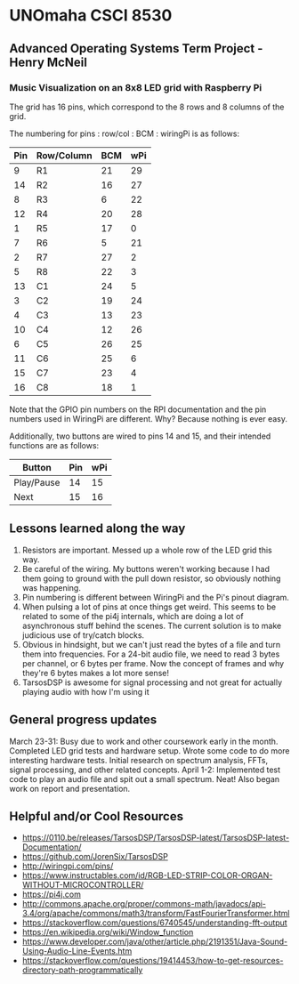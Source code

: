 # UNOmaha CSCI 8530
## Advanced Operating Systems Term Project - Henry McNeil
### Music Visualization on an 8x8 LED grid with Raspberry Pi

The grid has 16 pins, which correspond to the 8 rows and 8 columns of the grid.


The numbering for pins : row/col : BCM : wiringPi is as follows:

| Pin | Row/Column | BCM | wPi |
|---|---|---|---|
| 9 | R1 | 21 | 29 |
| 14 | R2 | 16 | 27 |
| 8 | R3 | 6 | 22 |
| 12 | R4 | 20 | 28 |
| 1 | R5 | 17 | 0 |
| 7 | R6 | 5 | 21 |
| 2 | R7 | 27 | 2 |
| 5 | R8 | 22 | 3 |
| 13 | C1 | 24 | 5 |
| 3 | C2 | 19 | 24 |
| 4 | C3 | 13 | 23 |
| 10 | C4 | 12 | 26 |
| 6 | C5 | 26 | 25 |
| 11 | C6 | 25 | 6 |
| 15 | C7 | 23 | 4 |
| 16 | C8 | 18 | 1 |

Note that the GPIO pin numbers on the RPI documentation and the pin numbers used in WiringPi are different. Why? Because nothing is ever easy.

Additionally, two buttons are wired to pins 14 and 15, and their intended functions are as follows:

|Button|Pin|wPi|
|---|---|---|
|Play/Pause|14|15|
|Next|15|16|

## Lessons learned along the way
1. Resistors are important. Messed up a whole row of the LED grid this way.
2. Be careful of the wiring. My buttons weren't working because I had them going to ground with the pull down resistor, so obviously nothing was happening.
3. Pin numbering is different between WiringPi and the Pi's pinout diagram.
4. When pulsing a lot of pins at once things get weird. This seems to be related to some of the pi4j internals, which are doing a lot of asynchronous stuff behind the scenes. The current solution is to make judicious use of try/catch blocks.
5. Obvious in hindsight, but we can't just read the bytes of a file and turn them into frequencies. For a 24-bit audio file, we need to read 3 bytes per channel, or 6 bytes per frame. Now the concept of frames and why they're 6 bytes makes a lot more sense!
6. TarsosDSP is awesome for signal processing and not great for actually playing audio with how I'm using it

## General progress updates
March 23-31: Busy due to work and other coursework early in the month. Completed LED grid tests and hardware setup. Wrote some code to do more interesting hardware tests. Initial research on spectrum analysis, FFTs, signal processing, and other related concepts.
April 1-2: Implemented test code to play an audio file and spit out a small spectrum. Neat! Also began work on report and presentation.

## Helpful and/or Cool Resources
* https://0110.be/releases/TarsosDSP/TarsosDSP-latest/TarsosDSP-latest-Documentation/
* https://github.com/JorenSix/TarsosDSP
* http://wiringpi.com/pins/
* https://www.instructables.com/id/RGB-LED-STRIP-COLOR-ORGAN-WITHOUT-MICROCONTROLLER/
* https://pi4j.com
* http://commons.apache.org/proper/commons-math/javadocs/api-3.4/org/apache/commons/math3/transform/FastFourierTransformer.html
* https://stackoverflow.com/questions/6740545/understanding-fft-output
* https://en.wikipedia.org/wiki/Window_function
* https://www.developer.com/java/other/article.php/2191351/Java-Sound-Using-Audio-Line-Events.htm
* https://stackoverflow.com/questions/19414453/how-to-get-resources-directory-path-programmatically
